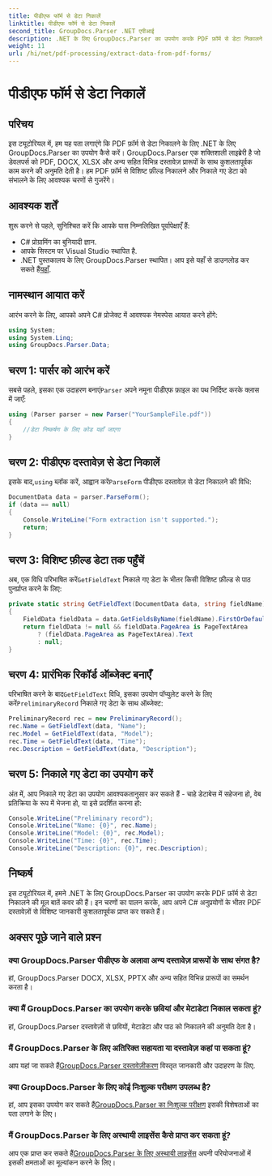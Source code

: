 ```yaml
---
title: पीडीएफ फॉर्म से डेटा निकालें
linktitle: पीडीएफ फॉर्म से डेटा निकालें
second_title: GroupDocs.Parser .NET एपीआई
description: .NET के लिए GroupDocs.Parser का उपयोग करके PDF फ़ॉर्म से डेटा निकालने का तरीका जानें। कोड उदाहरणों और FAQ के साथ चरण-दर-चरण मार्गदर्शिका।
weight: 11
url: /hi/net/pdf-processing/extract-data-from-pdf-forms/
---
```


# पीडीएफ फॉर्म से डेटा निकालें

## परिचय
इस ट्यूटोरियल में, हम यह पता लगाएंगे कि PDF फ़ॉर्म से डेटा निकालने के लिए .NET के लिए GroupDocs.Parser का उपयोग कैसे करें। GroupDocs.Parser एक शक्तिशाली लाइब्रेरी है जो डेवलपर्स को PDF, DOCX, XLSX और अन्य सहित विभिन्न दस्तावेज़ प्रारूपों के साथ कुशलतापूर्वक काम करने की अनुमति देती है। हम PDF फ़ॉर्म से विशिष्ट फ़ील्ड निकालने और निकाले गए डेटा को संभालने के लिए आवश्यक चरणों से गुजरेंगे।
## आवश्यक शर्तें
शुरू करने से पहले, सुनिश्चित करें कि आपके पास निम्नलिखित पूर्वापेक्षाएँ हैं:
- C# प्रोग्रामिंग का बुनियादी ज्ञान.
- आपके सिस्टम पर Visual Studio स्थापित है.
- .NET पुस्तकालय के लिए GroupDocs.Parser स्थापित। आप इसे यहाँ से डाउनलोड कर सकते हैं[यहाँ](https://releases.groupdocs.com/parser/net/).

## नामस्थान आयात करें
आरंभ करने के लिए, आपको अपने C# प्रोजेक्ट में आवश्यक नेमस्पेस आयात करने होंगे:
```csharp
using System;
using System.Linq;
using GroupDocs.Parser.Data;
```
## चरण 1: पार्सर को आरंभ करें
 सबसे पहले, इसका एक उदाहरण बनाएं`Parser` अपने नमूना पीडीएफ फ़ाइल का पथ निर्दिष्ट करके क्लास में जाएँ:
```csharp
using (Parser parser = new Parser("YourSampleFile.pdf"))
{
    //डेटा निष्कर्षण के लिए कोड यहाँ जाएगा
}
```
## चरण 2: पीडीएफ दस्तावेज़ से डेटा निकालें
 इसके बाद,`using` ब्लॉक करें, आह्वान करें`ParseForm` पीडीएफ दस्तावेज़ से डेटा निकालने की विधि:
```csharp
DocumentData data = parser.ParseForm();
if (data == null)
{
    Console.WriteLine("Form extraction isn't supported.");
    return;
}
```
## चरण 3: विशिष्ट फ़ील्ड डेटा तक पहुँचें
 अब, एक विधि परिभाषित करें`GetFieldText` निकाले गए डेटा के भीतर किसी विशिष्ट फ़ील्ड से पाठ पुनर्प्राप्त करने के लिए:
```csharp
private static string GetFieldText(DocumentData data, string fieldName)
{
    FieldData fieldData = data.GetFieldsByName(fieldName).FirstOrDefault();
    return fieldData != null && fieldData.PageArea is PageTextArea
        ? (fieldData.PageArea as PageTextArea).Text
        : null;
}
```
## चरण 4: प्रारंभिक रिकॉर्ड ऑब्जेक्ट बनाएँ
 परिभाषित करने के बाद`GetFieldText` विधि, इसका उपयोग पॉप्युलेट करने के लिए करें`PreliminaryRecord` निकाले गए डेटा के साथ ऑब्जेक्ट:
```csharp
PreliminaryRecord rec = new PreliminaryRecord();
rec.Name = GetFieldText(data, "Name");
rec.Model = GetFieldText(data, "Model");
rec.Time = GetFieldText(data, "Time");
rec.Description = GetFieldText(data, "Description");
```
## चरण 5: निकाले गए डेटा का उपयोग करें
अंत में, आप निकाले गए डेटा का उपयोग आवश्यकतानुसार कर सकते हैं - चाहे डेटाबेस में सहेजना हो, वेब प्रतिक्रिया के रूप में भेजना हो, या इसे प्रदर्शित करना हो:
```csharp
Console.WriteLine("Preliminary record");
Console.WriteLine("Name: {0}", rec.Name);
Console.WriteLine("Model: {0}", rec.Model);
Console.WriteLine("Time: {0}", rec.Time);
Console.WriteLine("Description: {0}", rec.Description);
```

## निष्कर्ष
इस ट्यूटोरियल में, हमने .NET के लिए GroupDocs.Parser का उपयोग करके PDF फ़ॉर्म से डेटा निकालने की मूल बातें कवर की हैं। इन चरणों का पालन करके, आप अपने C# अनुप्रयोगों के भीतर PDF दस्तावेज़ों से विशिष्ट जानकारी कुशलतापूर्वक प्राप्त कर सकते हैं।

## अक्सर पूछे जाने वाले प्रश्न
### क्या GroupDocs.Parser पीडीएफ के अलावा अन्य दस्तावेज़ प्रारूपों के साथ संगत है?
हां, GroupDocs.Parser DOCX, XLSX, PPTX और अन्य सहित विभिन्न प्रारूपों का समर्थन करता है।
### क्या मैं GroupDocs.Parser का उपयोग करके छवियां और मेटाडेटा निकाल सकता हूं?
हां, GroupDocs.Parser दस्तावेज़ों से छवियों, मेटाडेटा और पाठ को निकालने की अनुमति देता है।
### मैं GroupDocs.Parser के लिए अतिरिक्त सहायता या दस्तावेज़ कहां पा सकता हूं?
 आप यहां जा सकते हैं[GroupDocs.Parser दस्तावेज़ीकरण](https://tutorials.groupdocs.com/parser/net/) विस्तृत जानकारी और उदाहरण के लिए.
### क्या GroupDocs.Parser के लिए कोई निःशुल्क परीक्षण उपलब्ध है?
 हां, आप इसका उपयोग कर सकते हैं[GroupDocs.Parser का निःशुल्क परीक्षण](https://releases.groupdocs.com/) इसकी विशेषताओं का पता लगाने के लिए।
### मैं GroupDocs.Parser के लिए अस्थायी लाइसेंस कैसे प्राप्त कर सकता हूं?
 आप एक प्राप्त कर सकते हैं[GroupDocs.Parser के लिए अस्थायी लाइसेंस](https://purchase.groupdocs.com/temporary-license/) अपनी परियोजनाओं में इसकी क्षमताओं का मूल्यांकन करने के लिए।